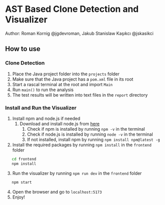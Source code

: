 # AST Based Clone Detection and Visualizer

Author: Roman Kornig @jgdevroman, Jakub Stanislaw Kaşıkcı @jskasikci

## How to use

### Clone Detection

1. Place the Java project folder into the `projects` folder
2. Make sure that the Java project has a `pom.xml` file in its root
3. Start a rascal terminal at the root and import `Main`
4. Run `main()` to run the analysis
5. The test results will be written into text files in the `report` directory

### Install and Run the Visualizer

1. Install npm and node.js if needed
   1. Download and install node.js from [here](https://nodejs.org/en/download/)
      1. Check if npm is installed by running `npm -v` in the terminal
      2. Check if node.js is installed by running `node -v` in the terminal
      3. If not installed, install npm by running `npm install npm@latest -g`
2. Install the required packages by running `npm install` in the `frontend` folder

```bash
   cd frontend
   npm install
```

3. Run the visualizer by running `npm run dev` in the `frontend` folder

```bash
   npm start
```

4. Open the browser and go to `localhost:5173`
5. Enjoy!
